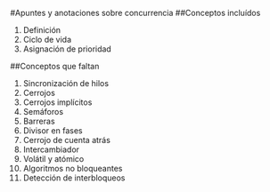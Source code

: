 #Apuntes y anotaciones sobre concurrencia
##Conceptos incluídos
1. Definición
2. Ciclo de vida
3. Asignación de prioridad

##Conceptos que faltan
1. Sincronización de hilos
2. Cerrojos
3. Cerrojos implícitos
4. Semáforos
5. Barreras
6. Divisor en fases
7. Cerrojo de cuenta atrás
8. Intercambiador
9. Volátil y atómico
10. Algoritmos no bloqueantes
11. Detección de interbloqueos
